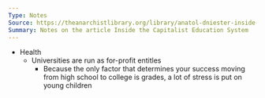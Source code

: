 ```yaml
---
Type: Notes
Source: https://theanarchistlibrary.org/library/anatol-dniester-inside-the-capitalist-education-system-1
Summary: Notes on the article Inside the Capitalist Education System
---
```

- Health
	- Universities are run as for-profit entitles 
		- Because the only factor that determines your success moving from high school to college is grades, a lot of stress is put on young children
